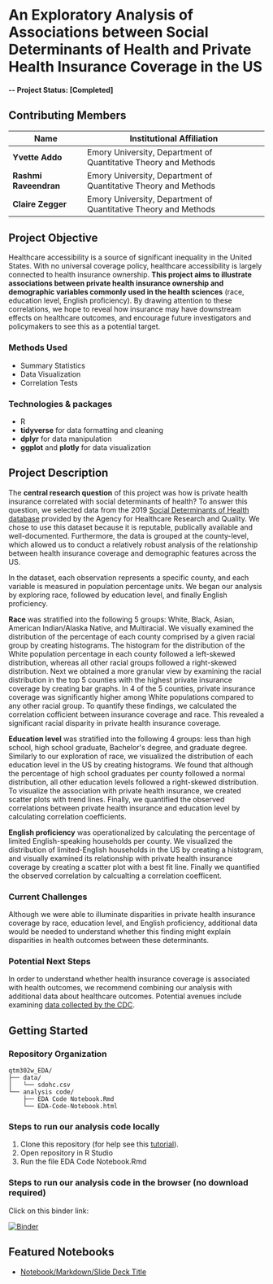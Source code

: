 

# An Exploratory Analysis of Associations between Social Determinants of Health and Private Health Insurance Coverage in the US
#### -- Project Status: [Completed]

## Contributing Members

|Name     |  Institutional Affiliation   | 
|---------|-----------------|
|**Yvette Addo** | Emory University, Department of Quantitative Theory and Methods        |
|**Rashmi Raveendran** |     Emory University, Department of Quantitative Theory and Methods     |
|**Claire Zegger** |     Emory University, Department of Quantitative Theory and Methods     |


## Project Objective
Healthcare accessibility is a source of significant inequality in the United States. With no universal coverage policy, healthcare accessibility is largely connected to health insurance ownership. **This project aims to illustrate associations between private health insurance ownership and demographic variables commonly used in the health sciences** (race, education level, English proficiency). By drawing attention to these correlations, we hope to reveal how insurance may have downstream effects on healthcare outcomes, and encourage future investigators and policymakers to see this as a potential target.

### Methods Used
* Summary Statistics
* Data Visualization
* Correlation Tests

### Technologies & packages
* R
* **tidyverse** for data formatting and cleaning
* **dplyr** for data manipulation
* **ggplot** and **plotly** for data visualization

## Project Description
The **central research question** of this project was how is private health insurance correlated with social determinants of health? To answer this question, we selected data from the 2019 [Social Determinants of Health database](https://www.ahrq.gov/sdoh/data-analytics/sdoh-data.html) provided by the Agency for Healthcare Research and Quality. We chose to use this dataset because it is reputable, publically available and well-documented. Furthermore, the data is grouped at the county-level, which allowed us to conduct a relatively robust analysis of the relationship between health insurance coverage and demographic features across the US. 

In the dataset, each observation represents a specific county, and each variable is measured in population percentage units. We began our analysis by exploring race, followed by education level, and finally English proficiency. 

**Race** was stratified into the following 5 groups: White, Black, Asian, American Indian/Alaska Native, and Multiracial. We visually examined the distribution of the percentage of each county comprised by a given racial group by creating histograms. The histogram for the distribution of the White population percentage in each county followed a left-skewed distribution, whereas all other racial groups followed a right-skewed distribution. Next we obtained a more granular view by examining the racial distribution in the top 5 counties with the highest private insurance coverage by creating bar graphs. In 4 of the 5 counties, private insurance coverage was significantly higher among White populations compared to any other racial group. To quantify these findings, we calculated the correlation cofficient between insurance coverage and race. This revealed a significant racial disparity in private health insurance coverage.

**Education level** was stratified into the following 4 groups: less than high school, high school graduate, Bachelor's degree, and graduate degree. Similarly to our exploration of race, we visualized the distribution of each education level in the US by creating histograms. We found that although the percentage of high school graduates per county followed a normal distribution, all other education levels followed a right-skewed distribution. To visualize the association with private health insurance, we created scatter plots with trend lines. Finally, we quantified the observed correlations between private health insurance and education level by calculating correlation coefficients.

**English proficiency** was operationalized by calculating the percentage of limited English-speaking households per county. We visualized the distribution of limited-English households in the US by creating a histogram, and visually examined its relationship with private health insurance coverage by creating a scatter plot with a best fit line. Finally we quantified the observed correlation by calcualting a correlation coefficent.

### Current Challenges
Although we were able to illuminate disparities in private health insurance coverage by race, education level, and English proficiency, additional data would be needed to understand whether this finding might explain disparities in health outcomes between these determinants.

### Potential Next Steps
In order to understand whether health insurance coverage is associated with health outcomes, we recommend combining our analysis with additional data about healthcare outcomes. Potential avenues include examining [data collected by the CDC](https://data.cdc.gov/).

## Getting Started

### Repository Organization
```
qtm302w_EDA/
├── data/
│   └── sdohc.csv
└── analysis code/
    ├── EDA Code Notebook.Rmd
    └── EDA-Code-Notebook.html
```
### Steps to run our analysis code locally
1. Clone this repository (for help see this [tutorial](https://help.github.com/articles/cloning-a-repository/)).
2. Open repository in R Studio
3. Run the file EDA Code Notebook.Rmd

### Steps to run our analysis code in the browser (no download required)
Click on this binder link:

[![Binder](https://mybinder.org/badge_logo.svg)](https://mybinder.org/v2/gh/czegger/qtm302w_EDA/main?urlpath=rstudio)

## Featured Notebooks
* [Notebook/Markdown/Slide Deck Title](link)

